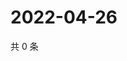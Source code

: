 # 2022-04-26

共 0 条

<!-- BEGIN WEIBO -->
<!-- 最后更新时间 Tue Apr 26 2022 01:20:29 GMT+0800 (China Standard Time) -->

<!-- END WEIBO -->
